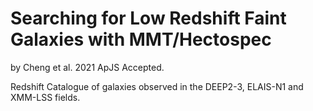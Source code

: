 # Searching for Low Redshift Faint Galaxies with MMT/Hectospec

by Cheng et al. 2021 ApJS Accepted.

Redshift Catalogue of galaxies observed in the DEEP2-3, ELAIS-N1 and XMM-LSS fields.
